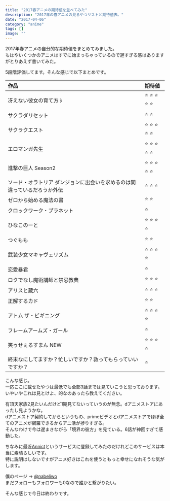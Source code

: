 ```yaml
---
title: "2017春アニメの期待値を並べてみた"
description: "2017年の春アニメの見るやつリストと期待値表。"
date: "2017-04-06"
category: "anime"
tags: []
image: ""
---
```


2017年春アニメの自分的な期待値をまとめてみました。  
もはやいくつかのアニメはすでに始まっちゃっているので遅すぎる感はありますがとりあえず書いてみた。

5段階評価してます。そんな感じで以下まとめです。


| 作品                      | 期待値                             |
|:--------------------------|:-----------------------------------|
| 冴えない彼女の育て方♭      | :star: :star: :star: :star: :star: |
| サクラダリセット           | :star: :star: |
| サクラクエスト             | :star: :star: :star: :star: :star: |
| エロマンガ先生             | :star: :star: :star: :star: :star: |
| 進撃の巨人 Season2         | :star: :star: :star: :star: :star: |
| ソード・オラトリア ダンジョンに出会いを求めるのは間違っているだろうか外伝 | :star: :star: :star: |
| ゼロから始める魔法の書      | :star: :star: |
| クロックワーク・プラネット   | :star: |
| ひなこのーと                | :star: :star: :star: :star: |
| つぐもも                   | :star: :star: |
| 武装少女マキャヴェリズム     | :star: :star: :star: :star: |
| 恋愛暴君                   | :star: |
| ロクでなし魔術講師と禁忌教典 | :star: :star: :star: |
| アリスと蔵六                | :star: :star: :star: |
| 正解するカド                | :star: :star: |
| アトム ザ・ビギニング        | :star: :star: :star: :star: |
| フレームアームズ・ガール     | :star: |
| 笑ゥせぇるすまん NEW        | :star: :star: :star: :star: |
| 終末なにしてますか？忙しいですか？救ってもらっていいですか？ | :star: |

こんな感じ。  
一応ここに載せたやつは最低でも全部3話までは見ていこうと思っております。  
いやいやこれは見とけよ、的なのあったら教えてください。

有頂天家族2見たいんだけど1期見てないっていうのが無念。dアニメストアにあったし見ようかな。  
dアニメストア契約してからというもの、primeビデオとdアニメストアでほぼ全てのアニメが網羅できるからアニ活が捗りすぎる。  
そんなわけで今は遅まきながら「境界の彼方」を見ている。6話が神回すぎて感動した。

ちなみに最近[Annict](https://annict.com/)というサービスに登録してみたのだけれどこのサービスは本当に素晴らしいです。  
特に説明はしないですがアニメ好きはこれを使うともっと幸せになれそうな気がします。

僕のページ -> [@nabeliwo](https://annict.com/@nabeliwo)  
まだフォローもフォロワーも0なので誰かと繋がりたい。

そんな感じで今日は終わりです。

